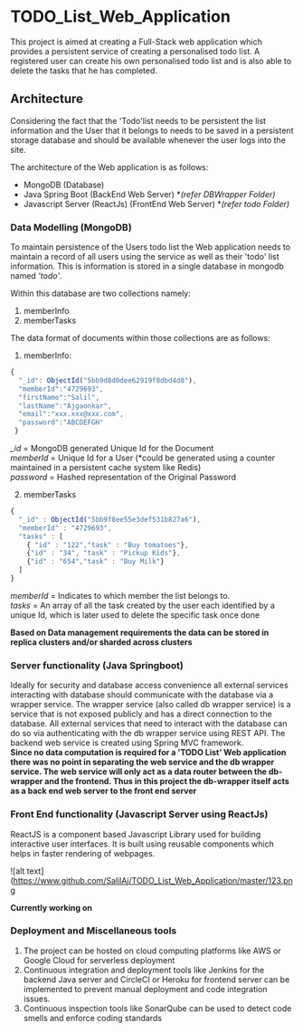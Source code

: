 # TODO_List_Web_Application
This project is aimed at creating a Full-Stack web application which provides a persistent service of creating a personalised todo list.
A registered user can create his own personalised todo list and is also able to delete the tasks that he has completed.

## Architecture
Considering the fact that the 'Todo'list needs to be persistent the list information and the User that it belongs to needs to be saved in a persistent storage database and should be available whenever the user logs into the site.

The architecture of the Web application is as follows:
- MongoDB (Database)
- Java Spring Boot (BackEnd Web Server) **(*refer DBWrapper Folder)**
- Javascript Server (ReactJs) (FrontEnd Web Server) **(*refer todo Folder)**

### Data Modelling (MongoDB)
To maintain persistence of the Users todo list the Web application needs to maintain a record of all users using the service as well as their 'todo' list information. This is information is stored in a single database in mongodb named *'todo'*. 

Within this database are two collections namely:
1) memberInfo
2) memberTasks

The data format of documents within those collections are as follows:
1) memberInfo:
```javascript
{
  "_id": ObjectId("5bb9d8d0dee62919f8dbd4d8"),
  "memberId":"4729693",
  "firstName":"Salil",
  "lastName":"Ajgaonkar",
  "email":"xxx.xxx@xxx.com",
  "password":"ABCDEFGH"
 }
```
*_id* = MongoDB generated Unique Id for the Document<br />
*memberId* = Unique Id for a User (*could be generated using a counter maintained in a persistent cache system like Redis)<br />
*password* = Hashed representation of the Original Password<br />

2) memberTasks
```javascript
{
  "_id" : ObjectId("5bb9f8ee55e3def531b827a6"),
  "memberId" : "4729693",
  "tasks" : [
    { "id" : "122","task" : "Buy tomatoes"},
    {"id" : "34", "task" : "Pickup Kids"},
    {"id" : "654","task" : "Buy Milk"}
  ]
}
```
*memberId* = Indicates to which member the list belongs to.<br />
*tasks* = An array of all the task created by the user each identified by a unique Id, which is later used to delete the specific task once done<br />

**Based on Data management requirements the data can be stored in replica clusters and/or sharded across clusters**

### Server functionality (Java Springboot)
Ideally for security and database access convenience all external services interacting with database should communicate with the database via a wrapper service. The wrapper service (also called db wrapper service) is a service that is not exposed publicly and has a direct connection to the database. All external services that need to interact with the database can do so via authenticating with the db wrapper service using REST API.
The backend web service is created using Spring MVC framework.<br />
**Since no data computation is required for a 'TODO List' Web application there was no point in separating the web service and the db wrapper service. The web service will only act as a data router between the db-wrapper and the frontend. Thus in this project the db-wrapper itself acts as a back end web server to the front end server**

### Front End functionality (Javascript Server using ReactJs)
ReactJS is a component based Javascript Library used for building interactive user interfaces. It is built using reusable components which helps in faster rendering of webpages.

![alt text](https://www.github.com/SalilAj/TODO_List_Web_Application/master/123.png

**Currently working on**

### Deployment and Miscellaneous tools
1) The project can be hosted on cloud computing platforms like AWS or Google Cloud for serverless deployment
2) Continuous integration and deployment tools like Jenkins for the backend Java server and CircleCI or Heroku for frontend server can be implemented to prevent manual deployment and code integration issues.
3) Continuous inspection tools like SonarQube can be used to detect code smells and enforce coding standards
